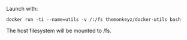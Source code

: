 Launch with:

    docker run -ti --name=utils -v /:/fs themonkeyz/docker-utils bash

The host filesystem will be mounted to /fs.
